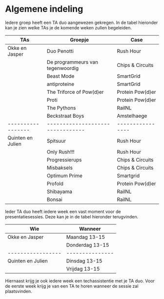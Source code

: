 # Algemene indeling
Iedere groep heeft een TA duo aangewezen gekregen.
In de tabel hieronder kan je zien welke TAs je de komende weken zullen begeleiden.

| TAs               | Groepje                          | Case             |
| ----------------- | -------------------------------- | ---------------- |
| Okke en Jasper    | Duo Penotti                      | Rush Hour        |
|                   | De programmeurs van tegenwoordig | Chips & Circuits |
|                   | Beast Mode                       | SmartGrid        |
|                   | antiproteine                     | SmartGrid        |
|                   | The Triforce of Pow(d)er         | Protein Pow(d)er |
|                   | Proti                            | Protein Pow(d)er |
|                   | The Pythons                      | RailNL           |
|                   | Beckstraat Boys                  | Amstelhaege      |
| ----------------- | -------------------------------- | ---------------- |
| Quinten en Julien | Spitsuur                         | Rush Hour        |
|                   | Only Rush!!!                     | Rush Hour        |
|                   | Progressierups                   | Chips & Circuits |
|                   | Misbaksels                       | Chips & Circuits |
|                   | Optimum Prime                    | Smartgrid        |
|                   | Profold                          | Protein Pow(d)er |
|                   | Shibayama                        | RailNL           |
|                   | Bonsai                           | RailNL           |

Ieder TA duo heeft iedere week een vast moment voor de presentatiesessies.
Deze kan je in de tabel hieronder terugvinden.

| Wie               | Wanneer         |
| ----------------- | --------------- |
| Okke en Jasper    | Maandag 13-15   |
|                   | Donderdag 13-15 |
| ----------------- | --------------- |
| Quinten en Julien | Dinsdag 13-15   |
|                   | Vrijdag 13-15   |

Hiernaast krijg je ook iedere week een techassistentie met je TA duo.
Voor de eerste week krijg je van een TA te horen wanneer de sessie zal plaatsvinden.
